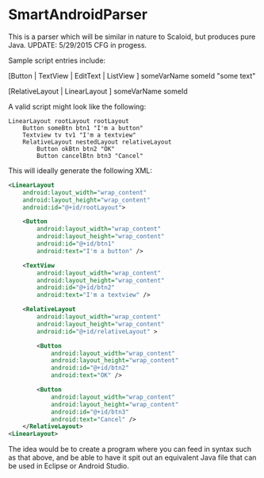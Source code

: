 # SmartAndroidParser
This is a parser which will be similar in nature to Scaloid, but produces pure Java.
UPDATE: 5/29/2015
CFG in progess.

Sample script entries include:

[Button | TextView | EditText | ListView ] someVarName someId "some text"

[RelativeLayout | LinearLayout ] someVarName someId 

A valid script might look like the following:
```
LinearLayout rootLayout rootLayout
	Button someBtn btn1 "I'm a button"
	Textview tv tv1 "I'm a textview"
 	RelativeLayout nestedLayout relativeLayout
		Button okBtn btn2 "OK"
		Button cancelBtn btn3 "Cancel"
```

This will ideally generate the following XML:

```xml
<LinearLayout
	android:layout_width="wrap_content"
	android:layout_height="wrap_content"
	android:id="@+id/rootLayout">

	<Button
		android:layout_width="wrap_content"
		android:layout_height="wrap_content"
		android:id="@+id/btn1" 
		android:text="I'm a button" />

	<TextView
		android:layout_width="wrap_content"
		android:layout_height="wrap_content"
		android:id="@+id/btn2"
		android:text="I'm a textview" />

	<RelativeLayout
		android:layout_width="wrap_content"
		android:layout_height="wrap_content"
		android:id="@+id/relativeLayout" >

		<Button
			android:layout_width="wrap_content"
			android:layout_height="wrap_content"
			android:id="@+id/btn2"
			android:text="OK" />

		<Button
			android:layout_width="wrap_content"
			android:layout_height="wrap_content"
			android:id="@+id/btn3"
			android:text="Cancel" />
	</RelativeLayout>
<LinearLayout>	
```

The idea would be to create a program where you can feed in syntax such as that above, and be able to have it spit out an equivalent Java file that can be used in Eclipse or Android Studio.
